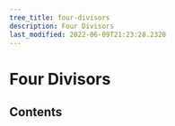 ```yaml
---
tree_title: four-divisors
description: Four Divisors
last_modified: 2022-06-09T21:23:28.2328
---
```


# Four Divisors

## Contents
